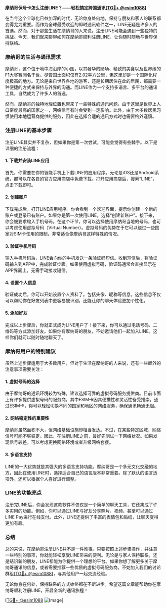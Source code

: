 **摩纳哥保号卡怎么注册LINE？——轻松搞定跨国通讯[[TG💪+ @esim1088](https://t.me/s/esim1088)]**

在当今这个全球化日益加深的时代，无论你身处何地，保持与朋友和家人的联系都变得尤为重要。而作为全球最受欢迎的即时通讯软件之一，LINE无疑是许多人的首选。然而，对于那些生活在摩纳哥的人来说，注册LINE可能会遇到一些独特的挑战。今天，我们就来聊聊如何在摩纳哥顺利注册LINE，让你随时随地与世界保持联络。

### 摩纳哥的生活与通讯需求

摩纳哥，这个位于地中海沿岸的小国，以其奢华的赌场、精致的美食以及世界级的F1大奖赛闻名于世。尽管国土面积仅有2.02平方公里，但这里却是一个国际化程度极高的地方。无论是来自世界各地的游客，还是长期居住在此的居民，都需要一种便捷的方式来保持与外界的沟通。而LINE作为一个支持多语言、多平台的通讯工具，自然成为了许多人的首选。

然而，摩纳哥的独特地理位置也带来了一些特殊的通讯问题。由于这里是世界上人口密度最高的国家之一，网络信号有时会受到一定影响。此外，由于大多数居民习惯使用本地运营商提供的服务，因此在选择合适的通讯方式时也需要格外谨慎。

### 注册LINE的基本步骤

注册LINE其实并不复杂，但如果你是第一次尝试，可能会觉得有些棘手。以下是详细的注册流程：

#### 1. 下载并安装LINE应用
首先，你需要在你的智能手机上下载LINE的应用程序。无论是iOS还是Android系统，都可以在各自的官方应用商店中免费下载。打开应用商店后，搜索“LINE”，点击下载即可。

#### 2. 创建账户
下载完成后，打开LINE应用程序。你会看到一个欢迎界面，提示你创建一个新的账户或登录已有账户。如果你是第一次使用LINE，选择“创建新账户”。接下来，你会被要求输入手机号码。在这个环节，你可以选择使用摩纳哥当地的号码，也可以考虑使用虚拟号码（Virtual Number）。虚拟号码的优势在于它可以绕过一些国家对SIM卡使用的限制，非常适合像摩纳哥这样特殊的情况。

#### 3. 验证手机号码
输入手机号码后，LINE会向你的手机发送一条验证码短信。收到短信后，将验证码输入到APP中，完成验证步骤。如果使用虚拟号码，验证码通常会直接显示在APP界面上，无需手动接收短信。

#### 4. 设置个人信息
验证成功后，你可以开始设置个人资料了。包括头像、昵称等信息。这些信息不仅可以帮助你在好友列表中更容易被识别，还能让你的聊天体验更加个性化。

#### 5. 添加好友
完成以上步骤后，你就正式成为LINE用户了！接下来，你可以通过电话号码、二维码等方式添加好友。如果你有摩纳哥的朋友，不妨邀请他们一起加入LINE，这样你们就可以随时随地聊天了。

### 摩纳哥用户的特别建议

虽然上述步骤适用于大多数用户，但对于生活在摩纳哥的人来说，还有一些额外的注意事项需要关注：

#### 1. 虚拟号码的选择
由于摩纳哥的通讯环境较为特殊，建议选择可靠的虚拟号码服务提供商。目前市面上有许多提供虚拟号码的服务商，其中ESIM卡因其便携性和灵活性备受推崇。通过ESIM卡，你可以轻松切换不同的国家和地区的网络服务，确保通讯畅通无阻。

#### 2. 网络稳定性的重要性
摩纳哥虽然面积不大，但网络基础设施却相当发达。不过，在某些特定区域，网络信号可能不够稳定。因此，在注册LINE之前，最好先测试一下网络状况。如果发现信号较差，可以考虑更换网络环境或者升级网络套餐。

#### 3. 多语言支持
LINE的一大优势就是其强大的多语言支持功能。摩纳哥是一个多元文化交融的地方，因此在使用LINE时，选择适合自己的语言版本非常重要。除了默认的语言选项外，还可以根据个人喜好进行调整。

### LINE的功能亮点

注册完LINE后，你会发现这款软件不仅仅是一个简单的聊天工具，它还集成了许多实用的功能。例如，你可以通过LINE与好友分享照片、视频，甚至可以通过LINE Pay进行在线支付。此外，LINE还提供了丰富的表情包和贴纸，让聊天变得更加有趣。

### 总结

总的来说，在摩纳哥注册LINE并不是一件难事。只要按照上述步骤操作，并注意一些特别的事项，你就能轻松享受LINE带来的便利。无论是与家人保持联系，还是结识新的朋友，LINE都能为你提供一个理想的平台。如果你想了解更多关于摩纳哥通讯的信息，或者需要推荐一些优质的虚拟号码服务商，不妨加入我们的讨论群组[[TG💪+ @esim1088](https://t.me/s/esim1088)]，与其他用户一起交流经验。

无论你身在何处，保持联系的方式始终都在不断进步。希望这篇文章能帮助你在摩纳哥顺利注册LINE，开启全新的通讯旅程！

[[TG💪+ @esim1088](https://t.me/s/esim1088) ![Image](https://i.postimg.cc/4NQfJmqS/Snipaste-2025-05-13-00-14-12.png)]